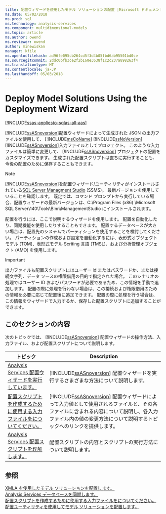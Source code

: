 ```yaml
---
title: 配置ウィザードを使用したモデル ソリューションの配置 |Microsoft ドキュメント
ms.date: 05/02/2018
ms.prod: sql
ms.technology: analysis-services
ms.component: multidimensional-models
ms.topic: article
ms.author: owend
ms.reviewer: owend
author: minewiskan
manager: kfile
ms.openlocfilehash: ad96fe095cb264cd5f3d4b05fbd6ab95501bd0ce
ms.sourcegitcommit: 2ddc0bfb3ce2f2b160e3638f1c2c237a898263f4
ms.translationtype: HT
ms.contentlocale: ja-JP
ms.lasthandoff: 05/03/2018
---
```

# <a name="deploy-model-solutions-using-the-deployment-wizard"></a>Deploy Model Solutions Using the Deployment Wizard
[!INCLUDE[ssas-appliesto-sqlas-all-aas](../../includes/ssas-appliesto-sqlas-all-aas.md)]

  [!INCLUDE[ssASnoversion](../../includes/ssasnoversion-md.md)]配置ウィザードによって生成された JSON の出力ファイルを使用して、 [!INCLUDE[msCoName](../../includes/msconame-md.md)] [!INCLUDE[ssNoVersion](../../includes/ssnoversion-md.md)] [!INCLUDE[ssASnoversion](../../includes/ssasnoversion-md.md)]入力ファイルとしてプロジェクト。 このような入力ファイルは簡単に変更して、 [!INCLUDE[ssASnoversion](../../includes/ssasnoversion-md.md)] プロジェクトの配置をカスタマイズできます。 生成された配置スクリプトは直ちに実行することも、今後の配置のために保存することもできます。  

> [!NOTE]
> [!INCLUDE[ssASnoversion](../../includes/ssasnoversion-md.md)]を配置ウィザード/ユーティリティがインストールされている[SQL Server Managment Studio](../../ssms/download-sql-server-management-studio-ssms.md) (SSMS)。 最新バージョンを使用していることを確認します。 既定では、コマンド プロンプトから実行している場合、配置ウィザードの最新バージョンは、C:\Program Files (x86) \Microsoft SQL Server\140\Tools\Binn\ManagementStudio にインストールされます。 
  
 配置を行うには、ここで説明するウィザードを使用します。 配置を自動化したり、同期機能を使用したりすることもできます。 配置するデータベースが大きい場合は、配置先のシステムでパーティションを使用することを検討してください。 パーティションの作成および設定を自動化するには、表形式オブジェクト モデル (TOM)、表形式モデル Scriting 言語 (TMSL)、および分析管理オブジェクト (AMO) を使用します。  
  
> [!IMPORTANT]  
>  出力ファイルも配置スクリプトにはユーザー id またはパスワードか、または接続文字列、データ ソースの権限借用の目的で指定された場合。 このシナリオの処理ではユーザー ID およびパスワードが必要であるため、この情報を手動で追加します。 配置の際に処理を行わない場合は、この接続および権限借用のための情報を必要に応じて配置後に追加できます。 配置の際に処理を行う場合は、この情報をウィザードで入力するか、保存した配置スクリプトに追加することができます。  
  
## <a name="in-this-section"></a>このセクションの内容  
 次のトピックでは、 [!INCLUDE[ssASnoversion](../../includes/ssasnoversion-md.md)] 配置ウィザードの操作方法、入力ファイル、および配置スクリプトについて説明します。  
  
|トピック|Description|  
|-----------|-----------------|  
|[Analysis Services 配置ウィザードを実行しています。](../../analysis-services/multidimensional-models/running-the-analysis-services-deployment-wizard.md)|[!INCLUDE[ssASnoversion](../../includes/ssasnoversion-md.md)] 配置ウィザードを実行するさまざまな方法について説明します。|  
|[配置スクリプトを作成するために使用する入力ファイルをについてください。](../../analysis-services/multidimensional-models/deployment-script-files-input-used-to-create-deployment-script.md)|[!INCLUDE[ssASnoversion](../../includes/ssasnoversion-md.md)] 配置ウィザードによって入力値として使用されるファイルと、その各ファイルに含まれる内容について説明し、各入力ファイル内の値の変更方法について説明するトピックへのリンクを提供します。|  
|[Analysis Services 配置スクリプトを理解します。](../../analysis-services/multidimensional-models/understanding-the-analysis-services-deployment-script.md)|配置スクリプトの内容とスクリプトの実行方法について説明します。|  
  
## <a name="see-also"></a>参照  
 [XMLA を使用したモデル ソリューションを配置します。](../../analysis-services/multidimensional-models/deploy-model-solutions-using-xmla.md)   
 [Analysis Services データベースを同期します。](../../analysis-services/multidimensional-models/synchronize-analysis-services-databases.md)   
 [配置スクリプトを作成するために使用する入力ファイルをについてください。](../../analysis-services/multidimensional-models/deployment-script-files-input-used-to-create-deployment-script.md)   
 [配置ユーティリティを使用してモデル ソリューションを配置します。](../../analysis-services/multidimensional-models/deploy-model-solutions-with-the-deployment-utility.md)  
  
  
